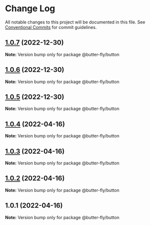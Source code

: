 # Change Log

All notable changes to this project will be documented in this file.
See [Conventional Commits](https://conventionalcommits.org) for commit guidelines.

## [1.0.7](https://github.com/it-fuhao/butter-fly/compare/@butter-fly/button@1.0.6...@butter-fly/button@1.0.7) (2022-12-30)

**Note:** Version bump only for package @butter-fly/button





## [1.0.6](https://github.com/it-fuhao/butter-fly/compare/@butter-fly/button@1.0.5...@butter-fly/button@1.0.6) (2022-12-30)

**Note:** Version bump only for package @butter-fly/button





## [1.0.5](https://github.com/it-fuhao/butter-fly/compare/@butter-fly/button@1.0.4...@butter-fly/button@1.0.5) (2022-12-30)

**Note:** Version bump only for package @butter-fly/button






## [1.0.4](https://github.com/it-fuhao/butter-fly/compare/@butter-fly/button@1.0.3...@butter-fly/button@1.0.4) (2022-04-16)

**Note:** Version bump only for package @butter-fly/button





## [1.0.3](https://github.com/it-fuhao/butter-fly/compare/@butter-fly/button@1.0.2...@butter-fly/button@1.0.3) (2022-04-16)

**Note:** Version bump only for package @butter-fly/button





## [1.0.2](https://github.com/it-fuhao/butter-fly/compare/@butter-fly/button@1.0.1...@butter-fly/button@1.0.2) (2022-04-16)

**Note:** Version bump only for package @butter-fly/button





## 1.0.1 (2022-04-16)

**Note:** Version bump only for package @butter-fly/button
